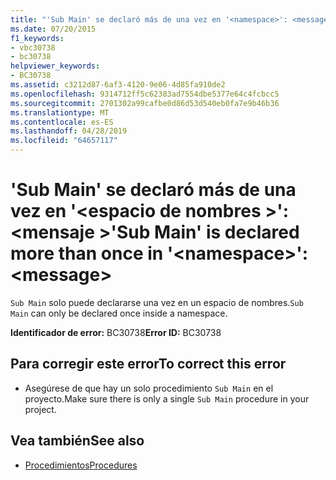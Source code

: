 ```yaml
---
title: "'Sub Main' se declaró más de una vez en '<namespace>': <message>"
ms.date: 07/20/2015
f1_keywords:
- vbc30738
- bc30738
helpviewer_keywords:
- BC30738
ms.assetid: c3212d87-6af3-4120-9e06-4d85fa910de2
ms.openlocfilehash: 9314712ff5c62383ad7554dbe5377e64c4fcbcc5
ms.sourcegitcommit: 2701302a99cafbe0d86d53d540eb0fa7e9b46b36
ms.translationtype: MT
ms.contentlocale: es-ES
ms.lasthandoff: 04/28/2019
ms.locfileid: "64657117"
---
```

# <a name="sub-main-is-declared-more-than-once-in-namespace-message"></a><span data-ttu-id="2d461-102">'Sub Main' se declaró más de una vez en '\<espacio de nombres >': \<mensaje ></span><span class="sxs-lookup"><span data-stu-id="2d461-102">'Sub Main' is declared more than once in '\<namespace>': \<message></span></span>
<span data-ttu-id="2d461-103">`Sub Main` solo puede declararse una vez en un espacio de nombres.</span><span class="sxs-lookup"><span data-stu-id="2d461-103">`Sub Main` can only be declared once inside a namespace.</span></span>  
  
 <span data-ttu-id="2d461-104">**Identificador de error:** BC30738</span><span class="sxs-lookup"><span data-stu-id="2d461-104">**Error ID:** BC30738</span></span>  
  
## <a name="to-correct-this-error"></a><span data-ttu-id="2d461-105">Para corregir este error</span><span class="sxs-lookup"><span data-stu-id="2d461-105">To correct this error</span></span>  
  
- <span data-ttu-id="2d461-106">Asegúrese de que hay un solo procedimiento `Sub Main` en el proyecto.</span><span class="sxs-lookup"><span data-stu-id="2d461-106">Make sure there is only a single `Sub Main` procedure in your project.</span></span>  
  
## <a name="see-also"></a><span data-ttu-id="2d461-107">Vea también</span><span class="sxs-lookup"><span data-stu-id="2d461-107">See also</span></span>

- [<span data-ttu-id="2d461-108">Procedimientos</span><span class="sxs-lookup"><span data-stu-id="2d461-108">Procedures</span></span>](../../visual-basic/programming-guide/language-features/procedures/index.md)
